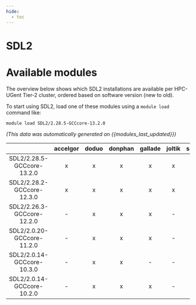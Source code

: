 ```yaml
---
hide:
  - toc
---
```


SDL2
====

# Available modules


The overview below shows which SDL2 installations are available per HPC-UGent Tier-2 cluster, ordered based on software version (new to old).

To start using SDL2, load one of these modules using a `module load` command like:

```shell
module load SDL2/2.28.5-GCCcore-13.2.0
```

*(This data was automatically generated on {{modules_last_updated}})*  

| |accelgor|doduo|donphan|gallade|joltik|shinx|
| :---: | :---: | :---: | :---: | :---: | :---: | :---: |
|SDL2/2.28.5-GCCcore-13.2.0|x|x|x|x|x|x|
|SDL2/2.28.2-GCCcore-12.3.0|x|x|x|x|x|x|
|SDL2/2.26.3-GCCcore-12.2.0|-|x|x|x|-|-|
|SDL2/2.0.20-GCCcore-11.2.0|-|x|x|x|-|-|
|SDL2/2.0.14-GCCcore-10.3.0|-|x|x|-|-|-|
|SDL2/2.0.14-GCCcore-10.2.0|-|x|x|x|-|-|
